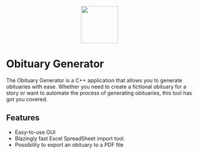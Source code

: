 <div align="center">
  <img src="https://em-content.zobj.net/source/google/350/latin-cross_271d-fe0f.png" width="100" height="100">
</div>

# Obituary Generator

The Obituary Generator is a C++ application that allows you to generate obituaries with ease. Whether you need to create a fictional obituary for a story or want to automate the process of generating obituaries, this tool has got you covered.

## Features

- Easy-to-use GUI
- Blazingly fast Excel SpreadSheet import tool.
- Possibility to export an obituary to a PDF file
